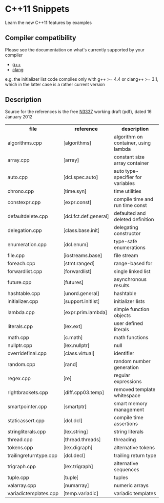 C++11 Snippets
==============

Learn the new C++11 features by examples


Compiler compatibility
----------------------

Please see the documentation on what's currently supported by your compiler

* [g++](http://gcc.gnu.org/projects/cxx0x.html)
* [clang](http://clang.llvm.org/cxx_status.html)

e.g. the initializer list code compiles only with g++ >= 4.4 or clang++ >= 3.1, which in the latter case is a rather current version


Description
-----------

Source for the references is the free [N3337](http://www.open-std.org/jtc1/sc22/wg21/docs/papers/2012/n3337.pdf) working draft (pdf), dated 16 January 2012

<table>
  <tr><th>file</th><th>reference</th><th>description</th></tr>
  <tr><td>algorithms.cpp</td><td>[algorithms]</td><td>algorithm on container, using lambda</td></tr>
  <tr><td>array.cpp</td><td>[array]</td><td>constant size array container</td></tr>
  <tr><td>auto.cpp</td><td>[dcl.spec.auto]</td><td>auto type-specifier for variables</td></tr>
  <tr><td>chrono.cpp</td><td>[time.syn]</td><td>time utilities</td></tr>
  <tr><td>constexpr.cpp</td><td>[expr.const]</td><td>compile time and run time const</td></tr>
  <tr><td>defaultdelete.cpp</td><td>[dcl.fct.def.general]</td><td>defaulted and deleted definition</td></tr>
  <tr><td>delegation.cpp</td><td>[class.base.init]</td><td>delegating constructor</td></tr>
  <tr><td>enumeration.cpp</td><td>[dcl.enum]</td><td>type-safe enumerations</td></tr>
  <tr><td>file.cpp</td><td>[iostreams.base]</td><td>file stream</td></tr>
  <tr><td>foreach.cpp</td><td>[stmt.ranged]</td><td>range-based for</td></tr>
  <tr><td>forwardlist.cpp</td><td>[forwardlist]</td><td>single linked list</td></tr>
  <tr><td>future.cpp</td><td>[futures]</td><td>asynchronous results</td></tr>
  <tr><td>hashtable.cpp</td><td>[unord.general]</td><td>hashtable</td></tr>
  <tr><td>initializer.cpp</td><td>[support.initlist]</td><td>initializer lists</td></tr>
  <tr><td>lambda.cpp</td><td>[expr.prim.lambda]</td><td>simple function objects</td></tr>
  <tr><td>literals.cpp</td><td>[lex.ext]</td><td>user defined literals</td></tr>
  <tr><td>math.cpp</td><td>[c.math]</td><td>math functions</td></tr>
  <tr><td>nullptr.cpp</td><td>[lex.nullptr]</td><td>null</td></tr>
  <tr><td>overridefinal.cpp</td><td>[class.virtual]</td><td>identifier</td></tr>
  <tr><td>random.cpp</td><td>[rand]</td><td>random number generation</td></tr>
  <tr><td>regex.cpp</td><td>[re]</td><td>regular expressions</td></tr>
  <tr><td>rightbrackets.cpp</td><td>[diff.cpp03.temp]</td><td>removed template whitespace</td></tr>
  <tr><td>smartpointer.cpp</td><td>[smartptr]</td><td>smart memory management</td></tr>
  <tr><td>staticassert.cpp</td><td>[dcl.dcl]</td><td>compile time assertions</td></tr>
  <tr><td>stringliterals.cpp</td><td>[lex.string]</td><td>string literals</td></tr>
  <tr><td>thread.cpp</td><td>[thread.threads]</td><td>threading</td></tr>
  <tr><td>tokens.cpp</td><td>[lex.digraph]</td><td>alternative tokens</td></tr>
  <tr><td>trailingreturntype.cpp</td><td>[dcl.decl]</td><td>trailing return type</td></tr>
  <tr><td>trigraph.cpp</td><td>[lex.trigraph]</td><td>alternative sequences</td></tr>
  <tr><td>tuple.cpp</td><td>[tuple]</td><td>tuples</td></tr>
  <tr><td>valarray.cpp</td><td>[numarray]</td><td>numeric arrays</td></tr>
  <tr><td>variadictemplates.cpp</td><td>[temp.variadic]</td><td>variadic templates</td></tr>
</table>
